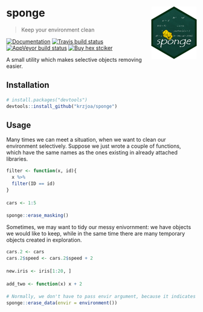 
<!-- README.md is generated from README.Rmd. Please edit that file -->

# sponge <img src='man/figures/logo.png' align="right" height="139" />

> Keep your environment
clean

<!-- badges: start -->

[![Documentation](https://img.shields.io/badge/documentation-sponge-orange.svg?colorB=E91E63)](http://krzjoa.github.io/sponge/)
[![Travis build
status](https://travis-ci.org/krzjoa/sponge.svg?branch=master)](https://travis-ci.org/krzjoa/sponge)
[![AppVeyor build
status](https://ci.appveyor.com/api/projects/status/github/krzjoa/sponge?branch=master&svg=true)](https://ci.appveyor.com/project/krzjoa/sponge)
[![Buy hex
stciker](https://img.shields.io/badge/buy%20hex-sponge-green)](https://www.redbubble.com/people/krzjoa/works/44569100-sponge-r-package-hex?asc=u&kind=sticker&p=sticker&size=small)
<!-- badges: end -->

A small utility which makes selective objects removing easier.

## Installation

``` r
# install.packages("devtools")
devtools::install_github("krzjoa/sponge")
```

## Usage

Many times we can meet a situation, when we want to clean our
environment selectively. Suppose we just wrote a couple of functions,
which have the same names as the ones existing in already attached
libraries.

``` r
filter <- function(x, id){
  x %>% 
  filter(ID == id)
}

cars <- 1:5

sponge::erase_masking()
```

Sometimes, we may want to tidy our messy enivornment: we have objects we
would like to keep, while in the same time there are many temporary
objects created in exploration.

``` r
cars.2 <- cars
cars.2$speed <- cars.2$speed + 2

new.iris <- iris[1:20, ]

add_two <- function(x) x + 2

# Normally, we don't have to pass envir argument, because it indicates global environment by default
sponge::erase_data(envir = environment())
```
